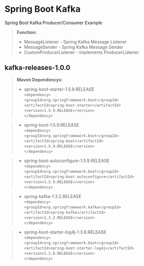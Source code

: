 Spring Boot Kafka
===================


Spring Boot Kafka Producer/Consumer Example  

> **Function:**  
> - MessageListener - Spring Kafka Message Listener  
> - MessageSender - Spring Kafka Message Sender  
> - CustomProducerListener - implements ProducerListener  


kafka-releases-1.0.0
-------------

> **Maven Dependencys:**
> 
> - spring-boot-starter-1.5.9.RELEASE  
>`<dependency>`  
>`<groupId>org.springframework.boot</groupId>`  
>`<artifactId>spring-boot-starter</artifactId>`  
>`<version>1.5.9.RELEASE</version>`  
>`</dependency>`  
  
> - spring-boot-1.5.9.RELEASE  
`<dependency>`  
`<groupId>org.springframework.boot</groupId>`  
`<artifactId>spring-boot</artifactId>`  
`<version>1.5.9.RELEASE</version>`  
`</dependency>`  
  
> - spring-boot-autoconfigure-1.5.9.RELEASE  
`<dependency>`  
`<groupId>org.springframework.boot</groupId>`  
`<artifactId>spring-boot-autoconfigure</artifactId>`  
`<version>1.5.9.RELEASE</version>`  
`</dependency>`

> - spring-kafka-1.3.2.RELEASE  
`<dependency>`  
`<groupId>org.springframework.kafka</groupId>`  
`<artifactId>spring-kafka</artifactId>`  
`<version>1.3.2.RELEASE</version>`  
`</dependency>`  
  
> - spring-boot-starter-log4j-1.3.8.RELEASE  
`<dependency>`  
`<groupId>org.springframework.boot</groupId>`  
`<artifactId>spring-boot-starter-log4j</artifactId>`  
`<version>1.3.8.RELEASE</version>`  
`</dependency>`  
